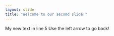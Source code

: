 ```yaml
---
layout: slide
title: "Welcome to our second slide!"
---
```

My new text in line 5
Use the left arrow to go back!
